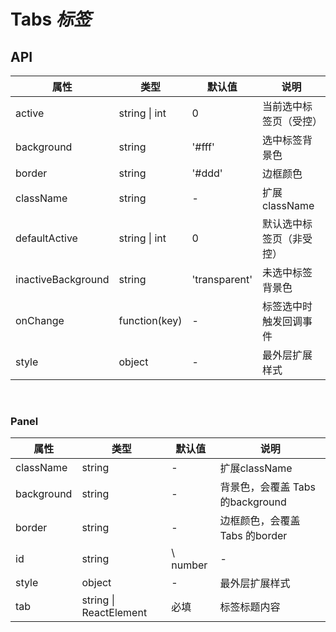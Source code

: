 # Tabs *标签*

<example />

## API

| 属性 | 类型 | 默认值 | 说明 |
| --- | --- | --- | --- |
| active | string \| int | 0 | 当前选中标签页（受控） |
| background | string | '#fff' | 选中标签背景色 |
| border | string | '#ddd' | 边框颜色 |
| className | string | - | 扩展className |
| defaultActive | string \| int | 0 | 默认选中标签页（非受控） |
| inactiveBackground | string | 'transparent' | 未选中标签背景色 |
| onChange | function(key) | - | 标签选中时触发回调事件 |
| style | object | - | 最外层扩展样式 |

<br />

### Panel

| 属性 | 类型 | 默认值 | 说明 |
| --- | --- | --- | --- |
| className | string | - | 扩展className |
| background | string | - | 背景色，会覆盖 Tabs 的background |
| border | string | - | 边框颜色，会覆盖 Tabs 的border |
| id | string |\ number | - | 选填，默认为 index |
| style | object | - | 最外层扩展样式 |
| tab | string \| ReactElement | 必填 | 标签标题内容 |